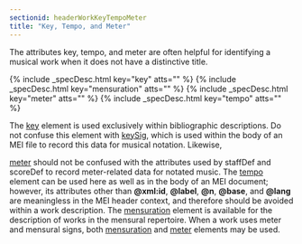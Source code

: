 ```yaml
---
sectionid: headerWorkKeyTempoMeter
title: "Key, Tempo, and Meter"
---
```




The attributes key, tempo, and meter are often helpful for identifying a musical work
when
it does not have a distinctive title.



{% include _specDesc.html key="key" atts="" %}
{% include _specDesc.html key="mensuration" atts="" %}
{% include _specDesc.html key="meter" atts="" %}
{% include _specDesc.html key="tempo" atts="" %}



The <a class="link_odd_elementSpec" href="/v3/elements/key">key</a> element is used exclusively within bibliographic
descriptions. Do not confuse this element with 
<a class="link_odd_elementSpec" href="/v3/elements/keySig">keySig</a>, which is used
within the body of an MEI file to record this data for musical notation. Likewise,

<a class="link_odd_elementSpec" href="/v3/elements/meter">meter</a> should not be confused with the attributes used by staffDef and
scoreDef to record meter-related data for notated music. The 
<a class="link_odd_elementSpec" href="/v3/elements/tempo">tempo</a>
element can be used here as well as in the body of an MEI document; however, its attributes
other than **@xml:id**, **@label**, **@n**, **@base**, and
**@lang** are meaningless in the MEI header context, and therefore should be avoided
within a work description. The 
<a class="link_odd_elementSpec" href="/v3/elements/mensuration">mensuration</a> element is available for
the description of works in the mensural repertoire. When a work uses meter and mensural
signs, both 
<a class="link_odd_elementSpec" href="/v3/elements/mensuration">mensuration</a> and 
<a class="link_odd_elementSpec" href="/v3/elements/meter">meter</a> elements may
be used.

